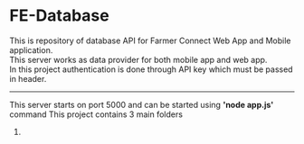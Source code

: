 # FE-Database
This is repository of database API for Farmer Connect Web App and Mobile application.<br>
This server works as data provider for both mobile app and web app.<br>
In this project authentication is done through API key which must be passed in header.<br>

<hr>
This server starts on port 5000 and can be started using <strong>'node app.js'</strong> command
This project contains 3 main folders 
<ol>
  <li></li>  
</ol>
